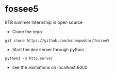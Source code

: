 # fossee5
IITB summer Internship in open source 



- Clone the repo
``` 
git clone https://github.com/mananpoddar/fossee5

```
- Start  the dev server through python
```
python3 -m http.server
```

- see the animations on localhost:8000

